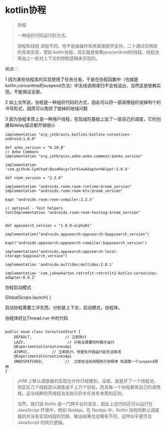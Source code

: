 # kotlin协程



> 协程 
>
> 一种组织代码运行的方式。
>
> 协程和线程 进程不同，他不是由操作系统直接提供支持，二十通过应用层的库来实现，譬如 kotlin协程，其实就是依赖java/android的线程、线程池再加上一些对上下文的控制逻辑来实现的。

优点：

 1 因为某些协程库的实现使用了任务分发，于是在协程函数中（也就是kotlin,corountine的suspend方法）中无线调用递归不会栈溢出，当然这是依赖实现，不能保证全部。

2 如上文所说，协程是一种组织代码的方式，因此可以将一部调用组织成掉哟个的书写形式，因而可以免除了毁掉的地域问题

3 因为协程本质上是一种用户线程，在现成的基础上加了一层自己的调度，它的创建和delay延迟都开销很小

```
implementation "org.jetbrains.kotlinx:kotlinx-coroutines-android:1.0.0"
```





```
def anko_version = "0.10.8"
// Anko Commons
implementation "org.jetbrains.anko:anko-commons:$anko_version"

implementation 'com.github.CymChad:BaseRecyclerViewAdapterHelper:3.0.4'

def room_version = "2.3.0"

implementation "androidx.room:room-runtime:$room_version"
implementation "androidx.room:room-ktx:$room_version"

kapt "androidx.room:room-compiler:2.2.5"

// optional - Test helpers
testImplementation "androidx.room:room-testing:$room_version"


def appsearch_version = "1.0.0-alpha01"

implementation("androidx.appsearch:appsearch:$appsearch_version")

kapt("androidx.appsearch:appsearch-compiler:$appsearch_version")

implementation("androidx.appsearch:appsearch-local-storage:$appsearch_version")

implementation 'androidx.multidex:multidex:2.0.1'

implementation 'com.jakewharton.retrofit:retrofit2-kotlin-coroutines-adapter:0.9.2'
```





协程启动模式

GlobalScope.launch{  }

启动协程需要三洋东西，分别是上下文，启动模式，协程体。

协程体好比Thread.run 中的代码

```

public enum class CoroutineStart {
    DEFAULT,               // 立即执行
    LAZY, 					// 只有在需要的时候才运行
    @ExperimentalCoroutinesApi   
    ATOMIC,          // 立即执行，但是在开始运行前无法取消
    @ExperimentalCoroutinesApi
    UNDISPATCHED;          //  立即在当前线程执行协程体 知道第一个suspend调用
}
```

> JVM 上默认调度器的实现也许你已经猜到，没错，就是开了一个线程池，但区区几个线程足以调度成千上万个协程，而且每一个协程都有自己的调用栈，这与纯粹的开线程池去执行异步任务有本质的区别。
>
> 当然，我们说 Kotlin 是一门跨平台的语言，因此上述代码还可以运行在 JavaScript 环境中，例如 Nodejs。在 Nodejs 中，Kotlin 协程的默认调度器则并没有实现线程的切换，输出结果也会略有不同，这样似乎更符合 JavaScript 的执行逻辑。